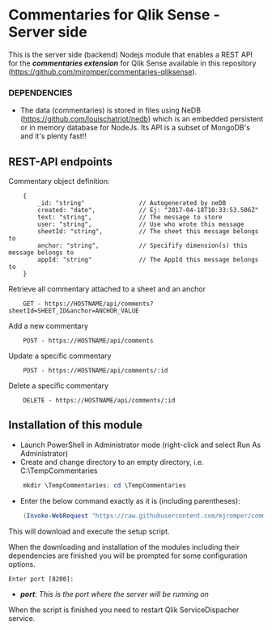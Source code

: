 # Commentaries for Qlik Sense - Server side

This is the server side (backend) Nodejs module that enables a REST API for the ***commentaries extension*** for Qlik Sense available in this repository (https://github.com/mjromper/commentaries-qliksense).

### DEPENDENCIES

* The data (commentaries) is stored in files using NeDB (https://github.com/louischatriot/nedb) which is an embedded persistent or in memory database for NodeJs. Its API is a subset of MongoDB's and it's plenty fast!!

## REST-API endpoints

Commentary object definition:
```
    {
    	_id: "string" 				// Autogenerated by neDB
        created: "date",	 		// Ej: "2017-04-18T10:33:53.506Z"
        text: "string",				// The message to store
        user: "string",				// Use who wrote this message
        sheetId: "string",			// The sheet this message belongs to
        anchor: "string",			// Specifify dimension(s) this message belongs to
        appId: "string"				// The AppId this message belongs to
    }
```


Retrieve all commentary attached to a sheet and an anchor
```
    GET - https://HOSTNAME/api/comments?sheetId=SHEET_ID&anchor=ANCHOR_VALUE
```
Add a new commentary
```
    POST - https://HOSTNAME/api/comments
```
Update a specific commentary
```
    POST - https://HOSTNAME/api/comments/:id
```
Delete a specific commentary
```
    DELETE - https://HOSTNAME/api/comments/:id
```

## Installation of this module

* Launch PowerShell in Administrator mode (right-click and select Run As Administrator)
* Create and change directory to an empty directory, i.e. C:\TempCommentaries

```powershell
    mkdir \TempCommentaries; cd \TempCommentaries
```

* Enter the below command exactly as it is (including parentheses):

```powershell
    (Invoke-WebRequest "https://raw.githubusercontent.com/mjromper/commentaries-qliksense-server/master/setup.ps1" -OutFile setup.ps1) | .\setup.ps1
```

This will download and execute the setup script.

When the downloading and installation of the modules including their dependencies are finished you will be prompted for some configuration options.

```
Enter port [8200]:
```

- ***port***: *This is the port where the server will be running on*


When the script is finished you need to restart Qlik ServiceDispacher service.





